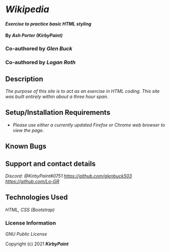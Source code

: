 # _Wikipedia_

#### _Exercise to practice basic HTML styling_

#### By _**Ash Porter (KirbyPaint)**_
### Co-authored by _**Glen Buck**_
### Co-authored by _**Logan Roth**_

## Description

_The purpose of this site is to act as an exercise in HTML coding. This site was built entirely within about a three hour span._

## Setup/Installation Requirements

* _Please use either a currently updated Firefox or Chrome web browser to view the page._

## Known Bugs

## Support and contact details

_Discord: @KirbyPaint#0751_
_https://github.com/glenbuck503_
_https://github.com/Lo-GR_

## Technologies Used

_HTML, CSS (Bootstrap)_

### License Information

_GNU Public License_

Copyright (c) 2021 **_KirbyPaint_**
